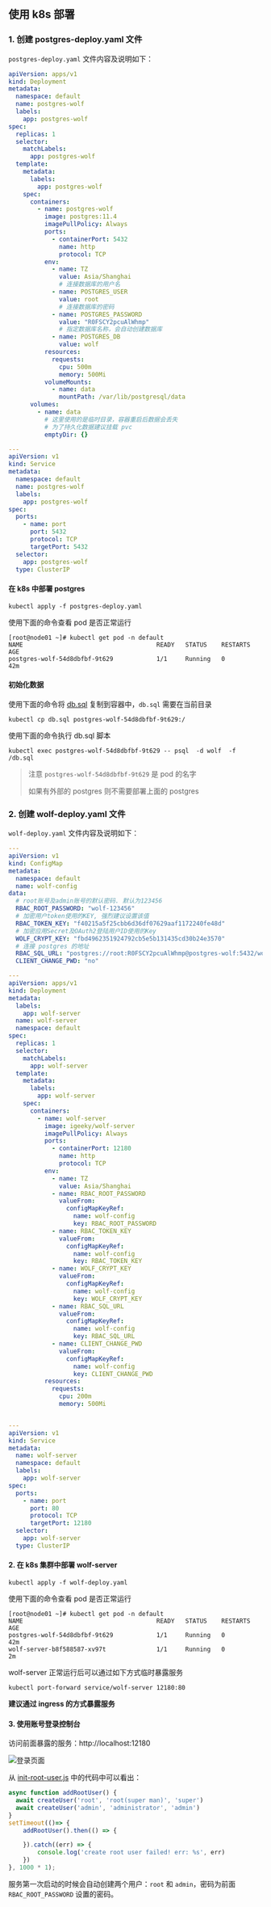 
## 使用 k8s 部署
### 1. 创建 postgres-deploy.yaml 文件
`postgres-deploy.yaml` 文件内容及说明如下：
```yaml
apiVersion: apps/v1
kind: Deployment
metadata:
  namespace: default
  name: postgres-wolf
  labels:
    app: postgres-wolf
spec:
  replicas: 1
  selector:
    matchLabels:
      app: postgres-wolf
  template:
    metadata:
      labels:
        app: postgres-wolf
    spec:
      containers:
        - name: postgres-wolf
          image: postgres:11.4
          imagePullPolicy: Always
          ports:
            - containerPort: 5432
              name: http
              protocol: TCP
          env:
            - name: TZ
              value: Asia/Shanghai
              # 连接数据库的用户名
            - name: POSTGRES_USER
              value: root
              # 连接数据库的密码
            - name: POSTGRES_PASSWORD
              value: "R0FSCY2pcuAlWhmp"
              # 指定数据库名称，会自动创建数据库
            - name: POSTGRES_DB
              value: wolf
          resources:
            requests:
              cpu: 500m
              memory: 500Mi
          volumeMounts:
            - name: data
              mountPath: /var/lib/postgresql/data
      volumes:
        - name: data
          # 这里使用的是临时目录，容器重启后数据会丢失
          # 为了持久化数据建议挂载 pvc
          emptyDir: {}

---
apiVersion: v1
kind: Service
metadata:
  namespace: default
  name: postgres-wolf
  labels:
    app: postgres-wolf
spec:
  ports:
    - name: port
      port: 5432
      protocol: TCP
      targetPort: 5432
  selector:
    app: postgres-wolf
  type: ClusterIP


```
#### 在 k8s 中部署 postgres

```shell
kubectl apply -f postgres-deploy.yaml
```
使用下面的命令查看 pod 是否正常运行
```shell
[root@node01 ~]# kubectl get pod -n default
NAME                                     READY   STATUS    RESTARTS   AGE
postgres-wolf-54d8dbfbf-9t629            1/1     Running   0          42m
```
#### 初始化数据
使用下面的命令将 [db.sql](../server/script/db.sql) 复制到容器中，`db.sql` 需要在当前目录
```shell
kubectl cp db.sql postgres-wolf-54d8dbfbf-9t629:/
```
使用下面的命令执行 db.sql 脚本
```shell
kubectl exec postgres-wolf-54d8dbfbf-9t629 -- psql  -d wolf  -f /db.sql
```
> 注意 `postgres-wolf-54d8dbfbf-9t629` 是 pod 的名字
> 
> 如果有外部的 postgres 则不需要部署上面的 postgres


### 2. 创建 wolf-deploy.yaml 文件
`wolf-deploy.yaml` 文件内容及说明如下：
```yaml
---
apiVersion: v1
kind: ConfigMap
metadata:
  namespace: default
  name: wolf-config
data:
  # root账号及admin账号的默认密码. 默认为123456
  RBAC_ROOT_PASSWORD: "wolf-123456"
  # 加密用户token使用的KEY, 强烈建议设置该值
  RBAC_TOKEN_KEY: "f40215a5f25cbb6d36df07629aaf1172240fe48d"
  # 加密应用Secret及OAuth2登陆用户ID使用的Key
  WOLF_CRYPT_KEY: "fbd4962351924792cb5e5b131435cd30b24e3570"
  # 连接 postgres 的地址
  RBAC_SQL_URL: "postgres://root:R0FSCY2pcuAlWhmp@postgres-wolf:5432/wolf"
  CLIENT_CHANGE_PWD: "no"

---
apiVersion: apps/v1
kind: Deployment
metadata:
  labels:
    app: wolf-server
  name: wolf-server
  namespace: default
spec:
  replicas: 1
  selector:
    matchLabels:
      app: wolf-server
  template:
    metadata:
      labels:
        app: wolf-server
    spec:
      containers:
        - name: wolf-server
          image: igeeky/wolf-server
          imagePullPolicy: Always
          ports:
            - containerPort: 12180
              name: http
              protocol: TCP
          env:
            - name: TZ
              value: Asia/Shanghai
            - name: RBAC_ROOT_PASSWORD
              valueFrom:
                configMapKeyRef:
                  name: wolf-config
                  key: RBAC_ROOT_PASSWORD
            - name: RBAC_TOKEN_KEY
              valueFrom:
                configMapKeyRef:
                  name: wolf-config
                  key: RBAC_TOKEN_KEY
            - name: WOLF_CRYPT_KEY
              valueFrom:
                configMapKeyRef:
                  name: wolf-config
                  key: WOLF_CRYPT_KEY
            - name: RBAC_SQL_URL
              valueFrom:
                configMapKeyRef:
                  name: wolf-config
                  key: RBAC_SQL_URL
            - name: CLIENT_CHANGE_PWD
              valueFrom:
                configMapKeyRef:
                  name: wolf-config
                  key: CLIENT_CHANGE_PWD
          resources:
            requests:
              cpu: 200m
              memory: 500Mi


---
apiVersion: v1
kind: Service
metadata:
  name: wolf-server
  namespace: default
  labels:
    app: wolf-server
spec:
  ports:
    - name: port
      port: 80
      protocol: TCP
      targetPort: 12180
  selector:
    app: wolf-server
  type: ClusterIP


```
#### 2. 在 k8s 集群中部署 wolf-server
```shell
kubectl apply -f wolf-deploy.yaml
```
使用下面的命令查看 pod 是否正常运行
```shell
[root@node01 ~]# kubectl get pod -n default
NAME                                     READY   STATUS    RESTARTS   AGE
postgres-wolf-54d8dbfbf-9t629            1/1     Running   0          42m
wolf-server-b8f588587-xv97t              1/1     Running   0          2m
```

wolf-server 正常运行后可以通过如下方式临时暴露服务
```shell
kubectl port-forward service/wolf-server 12180:80
```
**建议通过 ingress 的方式暴露服务**

#### 3. 使用账号登录控制台
访问前面暴露的服务：http://localhost:12180

![登录页面](../docs/imgs/screenshot/console/login.png)

从 [init-root-user.js](../server/src/util/init-root-user.js) 中的代码中可以看出：
```js
async function addRootUser() {
  await createUser('root', 'root(super man)', 'super')
  await createUser('admin', 'administrator', 'admin')
}
setTimeout(()=> {
    addRootUser().then(() => {

    }).catch((err) => {
        console.log('create root user failed! err: %s', err)
    })
}, 1000 * 1);
```
服务第一次启动的时候会自动创建两个用户：`root` 和 `admin`，密码为前面 `RBAC_ROOT_PASSWORD` 设置的密码。

